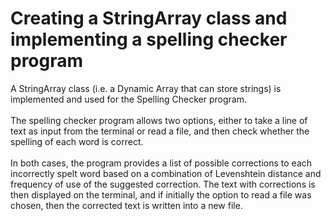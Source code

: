 # Creating a StringArray class and implementing a spelling checker program
A StringArray class (i.e. a Dynamic Array that can store strings) is implemented and used for the Spelling Checker program. <br /> <br />
The spelling checker program allows two options, either to take a line of text as input from the terminal or read 
a file, and then check whether the spelling of each word is correct. <br /> <br />
In both cases, the program provides a list of possible corrections to each incorrectly spelt word based on a 
combination of Levenshtein distance and frequency of use of the suggested correction. The text with corrections is then displayed
on the terminal, and if initially the option to read a file was chosen, then the corrected text is written into a new file.
